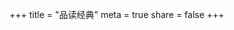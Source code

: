 +++
title = "品读经典"
meta = true
share = false
+++

<div class="content">
    <div class="post">
    <div class="post-content"></div>
    </div>
    <link rel="stylesheet" href="https://cdn.jsdelivr.net/gh/iMuFeng/bmdb@1.8.0/dist/Bmdb.min.css">
    <script type="text/javascript" src='https://cdn.jsdelivr.net/npm/jquery@3/dist/jquery.min.js'></script>
    <script type="text/javascript" src='https://cdn.jsdelivr.net/gh/iMuFeng/bmdb@1.8.0/dist/Bmdb.min.js'></script>
    <script type="text/javascript">
    new Bmdb({
      type: 'movies',
      selector: '.post-content',
      secret: 'aV6IakejbUkhpdd4yn5VUbpb8j1xCwWWhkKhrmCUWvj6kDwEnsfWzrFYmKKwJkhG',
	  noMoreText: '没有更多数据了',
      limit: 30
    })
    </script>
</div>
